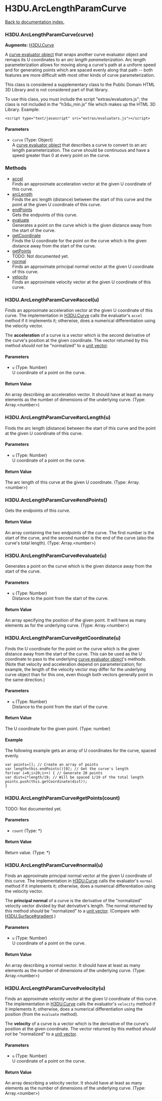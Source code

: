 # H3DU.ArcLengthParamCurve

[Back to documentation index.](index.md)

 <a name='H3DU.ArcLengthParamCurve'></a>
### H3DU.ArcLengthParamCurve(curve)

**Augments:** <a href="H3DU.Curve.md">H3DU.Curve</a>

A <a href="H3DU.Curve.md">curve evaluator object</a> that
wraps another curve evaluator object and remaps its U coordinates
to an <i>arc length parameterization</i>. Arc length
parameterization allows for moving along a curve's path at a uniform
speed and for generating points which are spaced evenly along that
path -- both features are more difficult with most other kinds
of curve parameterization.

This class is considered a supplementary class to the
Public Domain HTML 3D Library and is not considered part of that
library.

To use this class, you must include the script "extras/evaluators.js"; the
class is not included in the "h3du_min.js" file which makes up
the HTML 3D Library. Example:

    <script type="text/javascript" src="extras/evaluators.js"></script>

#### Parameters

* `curve` (Type: Object)<br>
    A <a href="H3DU.Curve.md">curve evaluator object</a> that describes a curve to convert to an arc length parameterization. The curve should be continuous and have a speed greater than 0 at every point on the curve.

### Methods

* [accel](#H3DU.ArcLengthParamCurve_accel)<br>Finds an approximate acceleration vector at the given U coordinate of this curve.
* [arcLength](#H3DU.ArcLengthParamCurve_arcLength)<br>Finds the arc length (distance) between the start of this
curve and the point at the given U coordinate of this curve.
* [endPoints](#H3DU.ArcLengthParamCurve_endPoints)<br>Gets the endpoints of this curve.
* [evaluate](#H3DU.ArcLengthParamCurve_evaluate)<br>Generates a point on the curve which is the given distance away
from the start of the curve.
* [getCoordinate](#H3DU.ArcLengthParamCurve_getCoordinate)<br>Finds the U coordinate for the point on the curve which is the given distance away
from the start of the curve.
* [getPoints](#H3DU.ArcLengthParamCurve_getPoints)<br>TODO: Not documented yet.
* [normal](#H3DU.ArcLengthParamCurve_normal)<br>Finds an approximate principal normal vector at the given U coordinate of this curve.
* [velocity](#H3DU.ArcLengthParamCurve_velocity)<br>Finds an approximate velocity vector at the given U coordinate of this curve.

 <a name='H3DU.ArcLengthParamCurve_accel'></a>
### H3DU.ArcLengthParamCurve#accel(u)

Finds an approximate acceleration vector at the given U coordinate of this curve.
The implementation in <a href="H3DU.Curve.md">H3DU.Curve</a> calls the evaluator's <code>accel</code>
method if it implements it; otherwise, does a numerical differentiation using
the velocity vector.

The <b>acceleration</b> of a curve is a vector which is the second derivative of the curve's position at the given coordinate. The vector returned by this method <i>should not</i> be "normalized" to a <a href="tutorial-glmath.md">unit vector</a>.

#### Parameters

* `u` (Type: Number)<br>
    U coordinate of a point on the curve.

#### Return Value

An array describing an acceleration vector. It should have at least as many
elements as the number of dimensions of the underlying curve. (Type: Array.&lt;number>)

 <a name='H3DU.ArcLengthParamCurve_arcLength'></a>
### H3DU.ArcLengthParamCurve#arcLength(u)

Finds the arc length (distance) between the start of this
curve and the point at the given U coordinate of this curve.

#### Parameters

* `u` (Type: Number)<br>
    U coordinate of a point on the curve.

#### Return Value

The arc length of this curve at the given U coordinate. (Type: Array.&lt;number>)

 <a name='H3DU.ArcLengthParamCurve_endPoints'></a>
### H3DU.ArcLengthParamCurve#endPoints()

Gets the endpoints of this curve.

#### Return Value

An array containing the two
endpoints of the curve. The first number is the start of the curve,
and the second number is the end of the curve (also the curve's
total length). (Type: Array.&lt;number>)

 <a name='H3DU.ArcLengthParamCurve_evaluate'></a>
### H3DU.ArcLengthParamCurve#evaluate(u)

Generates a point on the curve which is the given distance away
from the start of the curve.

#### Parameters

* `u` (Type: Number)<br>
    Distance to the point from the start of the curve.

#### Return Value

An array specifying the position of the given
point. It will have as many elements as for the underlying curve. (Type: Array.&lt;number>)

 <a name='H3DU.ArcLengthParamCurve_getCoordinate'></a>
### H3DU.ArcLengthParamCurve#getCoordinate(u)

Finds the U coordinate for the point on the curve which is the given distance away
from the start of the curve. This can be used as the U coordinate to
pass to the underlying <a href="H3DU.Curve.md">curve evaluator object</a>'s
methods. (Note that velocity and acceleration depend on parameterization; for
example, the length of the velocity vector may differ for the underlying curve object
than for this one, even though both vectors generally point in the same direction.)

#### Parameters

* `u` (Type: Number)<br>
    Distance to the point from the start of the curve.

#### Return Value

The U coordinate for the given point. (Type: number)

#### Example

The following example gets an array
of U coordinates for the curve, spaced evenly.

    var points=[]; // Create an array of points
    var length=this.endPoints()[0]; // Get the curve's length
    for(var i=0;i<20;i++) { // Generate 20 points
    var dist=i*length/19; // Will be spaced 1/19 of the total length
    points.push(this.getCoordinate(dist));
    }

 <a name='H3DU.ArcLengthParamCurve_getPoints'></a>
### H3DU.ArcLengthParamCurve#getPoints(count)

TODO: Not documented yet.

#### Parameters

* `count` (Type: *)

#### Return Value

Return value. (Type: *)

 <a name='H3DU.ArcLengthParamCurve_normal'></a>
### H3DU.ArcLengthParamCurve#normal(u)

Finds an approximate principal normal vector at the given U coordinate of this curve.
The implementation in <a href="H3DU.Curve.md">H3DU.Curve</a> calls the evaluator's <code>normal</code>
method if it implements it; otherwise, does a numerical differentiation using the velocity vector.

The <b>principal normal</b> of a curve is the derivative of the "normalized" velocity
vector divided by that derivative's length. The normal returned by this method
<i>should</i> be "normalized" to a <a href="tutorial-glmath.md">unit vector</a>. (Compare with <a href="H3DU.Surface.md#H3DU.Surface_gradient">H3DU.Surface#gradient</a>.)

#### Parameters

* `u` (Type: Number)<br>
    U coordinate of a point on the curve.

#### Return Value

An array describing a normal vector. It should have at least as many
elements as the number of dimensions of the underlying curve. (Type: Array.&lt;number>)

 <a name='H3DU.ArcLengthParamCurve_velocity'></a>
### H3DU.ArcLengthParamCurve#velocity(u)

Finds an approximate velocity vector at the given U coordinate of this curve.
The implementation in <a href="H3DU.Curve.md">H3DU.Curve</a> calls the evaluator's <code>velocity</code>
method if it implements it; otherwise, does a numerical differentiation using
the position (from the <code>evaluate</code> method).

The <b>velocity</b> of a curve is a vector which is the derivative of the curve's position at the given coordinate. The vector returned by this method <i>should not</i> be "normalized" to a <a href="tutorial-glmath.md">unit vector</a>.

#### Parameters

* `u` (Type: Number)<br>
    U coordinate of a point on the curve.

#### Return Value

An array describing a velocity vector. It should have at least as many
elements as the number of dimensions of the underlying curve. (Type: Array.&lt;number>)

